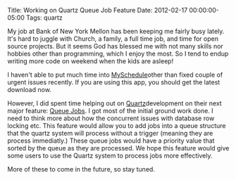 Title: Working on Quartz Queue Job Feature
Date: 2012-02-17 00:00:00-05:00
Tags: quartz


My job at Bank of New York Mellon has been keeping me fairly busy lately. It's hard to juggle with Church, a family, a full time job, and time for open source projects. But it seems God has blessed me with not many skills nor hobbies other than programming, which I enjoy the most. So I tend to endup writing more code on weekend when the kids are asleep!

I haven't able to put much time into [MySchedule](http://code.google.com/p/myschedule)other than fixed couple of urgent issues recently. If you are using this app, you should get the latest download now.

However, I did spent time helping out on [Quartz](http://quartz-scheduler.org/)development on their next major feature: [Queue Jobs](http://svn.terracotta.org/fisheye/browse/Quartz/branches/quartz-2.2-prototype). I got most of the initial ground work done. I need to think more about how the concurrent issues with database row locking etc. This feature would allow you to add jobs into a queue structure that the quartz system will process without a trigger (meaning they are process immediatly.) These queue jobs would have a priority value that sorted by the queue as they are processed. We hope this feature would give some users to use the Quartz system to process jobs more effectively.

More of these to come in the future, so stay tuned.

